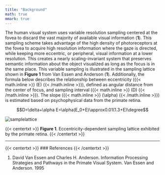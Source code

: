 ```yaml
---
title: "Background"
math: true
mmark: true
---
```


The human visual system uses variable resolution sampling centered at the fovea to discard the vast majority of available visual information (**1**). This sampling scheme takes advantage of the high density of photoreceptors at the fovea to acquire high resolution information where the gaze is directed, while keeping more eccentric, or peripheral, visual information at a lower resolution. This creates a nearly scaling-invariant system that preserves semantic information about the object visualized as long as the focus is in the same place.
This variable sampling is illustrated in the sampling lattice shown in **Figure 1** from Van Essen and Anderson (**1**). Additionally, the formula below describes the relationship between eccentricity ({{< math.inline >}} \(E\) {{< /math.inline >}}), defined as angular distance from the center of focus, and sampling interval ({{< math.inline >}} \(D\) {{< /math.inline >}}). The slope ({{< math.inline >}} \(\alpha\) {{< /math.inline >}}) is estimated based on psychophysical data from the primate retina.

$$D=\delta+\alpha E=\alpha(E_0+E)\approx0.01(1.3+E)\degree$$

![samplelattice]

{{< centertxt >}}
**Figure 1**. Eccentricity-dependent sampling lattice exhibited by the primate retina.
{{< /centertxt >}}

---
{{< centertxt >}} ### References {{< /centertxt >}}

1. David Van Essen and Charles H. Anderson. Information Processing Strategies and Pathways in the Primate Visual System. Van Essen and Anderson. 1995

<!-- Links -->
[samplelattice]: /materials/sampling_lattice.png#center "Sampling Lattice"

